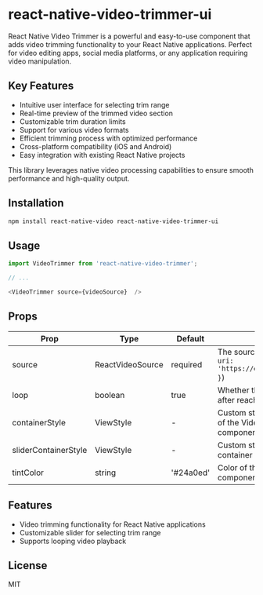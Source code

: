 # react-native-video-trimmer-ui

React Native Video Trimmer is a powerful and easy-to-use component that adds video trimming functionality to your React Native applications. Perfect for video editing apps, social media platforms, or any application requiring video manipulation.

## Key Features

- Intuitive user interface for selecting trim range
- Real-time preview of the trimmed video section
- Customizable trim duration limits
- Support for various video formats
- Efficient trimming process with optimized performance
- Cross-platform compatibility (iOS and Android)
- Easy integration with existing React Native projects

This library leverages native video processing capabilities to ensure smooth performance and high-quality output.

## Installation

```sh
npm install react-native-video react-native-video-trimmer-ui
```

## Usage

```javascript
import VideoTrimmer from 'react-native-video-trimmer';

// ...

<VideoTrimmer source={videoSource}  />
```

## Props

| Prop | Type | Default | Description |
|------|------|---------|-------------|
| source | ReactVideoSource | required | The source of the video (e.g., `{ uri: 'https://example.com/video.mp4' }`) |
| loop | boolean | true | Whether the video should loop after reaching the end |
| containerStyle | ViewStyle | - | Custom styles for the container of the VideoWithSlider component |
| sliderContainerStyle | ViewStyle | - | Custom styles for the slider container |
| tintColor | string | '#24a0ed' | Color of the slider and its components |

## Features

- Video trimming functionality for React Native applications
- Customizable slider for selecting trim range
- Supports looping video playback

## License

MIT